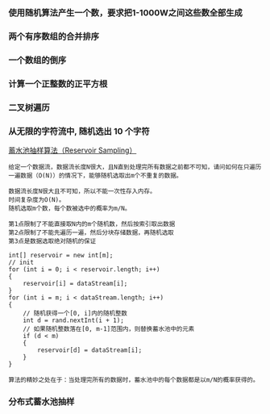 
### 使用随机算法产生一个数，要求把1-1000W之间这些数全部生成

### 两个有序数组的合并排序

### 一个数组的倒序

### 计算一个正整数的正平方根

### 二叉树遍历

### 从无限的字符流中, 随机选出 10 个字符

   [蓄水池抽样算法（Reservoir Sampling）](https://www.jianshu.com/p/7a9ea6ece2af)

    给定一个数据流，数据流长度N很大，且N直到处理完所有数据之前都不可知，请问如何在只遍历一遍数据（O(N)）的情况下，能够随机选取出m个不重复的数据。

    数据流长度N很大且不可知，所以不能一次性存入内存。
    时间复杂度为O(N)。
    随机选取m个数，每个数被选中的概率为m/N。

    第1点限制了不能直接取N内的m个随机数，然后按索引取出数据
    第2点限制了不能先遍历一遍，然后分块存储数据，再随机选取
    第3点是数据选取绝对随机的保证

    int[] reservoir = new int[m];
    // init
    for (int i = 0; i < reservoir.length; i++)
    {
        reservoir[i] = dataStream[i];
    }
    for (int i = m; i < dataStream.length; i++)
    {
        // 随机获得一个[0, i]内的随机整数
        int d = rand.nextInt(i + 1);
        // 如果随机整数落在[0, m-1]范围内，则替换蓄水池中的元素
        if (d < m)
        {
            reservoir[d] = dataStream[i];
        }
    }

    算法的精妙之处在于：当处理完所有的数据时，蓄水池中的每个数据都是以m/N的概率获得的。

### 分布式蓄水池抽样



